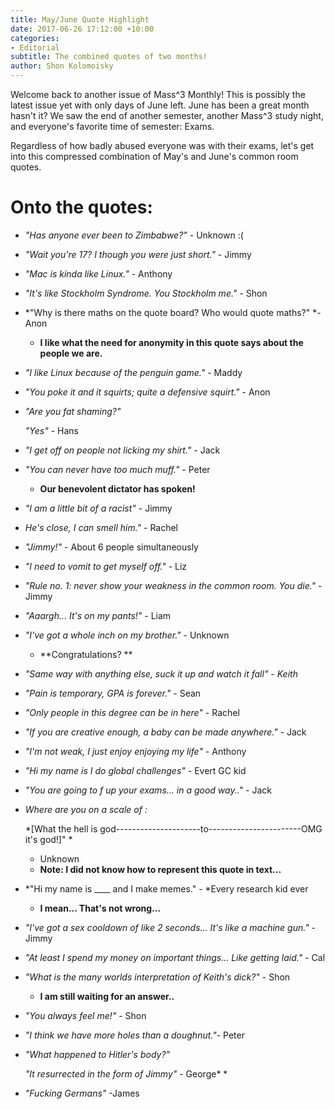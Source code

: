 ```yaml
---
title: May/June Quote Highlight
date: 2017-06-26 17:12:00 +10:00
categories:
- Editorial
subtitle: The combined quotes of two months!
author: Shon Kolomoisky
---
```


Welcome back to another issue of Mass^3 Monthly! This is possibly the latest issue yet with only days of June left. June has been a great month hasn't it? We saw the end of another semester, another Mass^3 study night, and everyone's favorite time of semester: Exams.

Regardless of how badly abused everyone was with their exams, let's get into this compressed combination of May's and June's common room quotes.

# Onto the quotes:

* *"Has anyone ever been to Zimbabwe?"* - Unknown :(

* *"Wait you're 17? I though you were just short."* - Jimmy

* *"Mac is kinda like Linux."* - Anthony

* *"It's like Stockholm Syndrome. You Stockholm me."* - Shon

* \*"Why is there maths on the quote board? Who would quote maths?" \*- Anon

  * **I like what the need for anonymity in this quote says about the people we are.**

* *"I like Linux because of the penguin game."* - Maddy

* *"You poke it and it squirts; quite a defensive squirt."* - Anon

* *"Are you fat shaming?"* 

  *"Yes"* - Hans

* *"I get off on people not licking my shirt."* - Jack

* *"You can never have too much muff."* - Peter

  * **Our benevolent dictator has spoken!**

* *"I am a little bit of a racist"* - Jimmy

* *He's close, I can smell him."* - Rachel

* *"Jimmy!"* - About 6 people simultaneously

* *"I need to vomit to get myself off."* - Liz

* *"Rule no. 1: never show your weakness in the common room. You die."* - Jimmy

* *"Aaargh... It's on my pants!"* - Liam

* *"I've got a whole inch on my brother."* - Unknown

  * **Congratulations? **

* *"Same way with anything else, suck it up and watch it fall" - Keith*

* *"Pain is temporary, GPA is forever."* - Sean

* *"Only people in this degree can be in here"* - Rachel

* *"If you are creative enough, a baby can be made anywhere."* - Jack

* *"I'm not weak, I just enjoy enjoying my life"* - Anthony

* *"Hi my name is I do global challenges"* - Evert GC kid

* *"You are going to f up your exams... in a good way.."* - Jack

* *Where are you on a scale of :*

  *\[What the hell is god---------------------to-----------------------OMG it's god!\]" *

  - Unknown

  * **Note: I did not know how to represent this quote in text...**

* *"Hi my name is ____ and I make memes." - *Every research kid ever

  * **I mean... That's not wrong...**

* *"I've got a sex cooldown of like 2 seconds... It's like a machine gun."* - Jimmy

* *"At least I spend my money on important things... Like getting laid."* - Cal

* *"What is the many worlds interpretation of Keith's dick?"* - Shon

  * **I am still waiting for an answer..**

* *"You always feel me!"* - Shon

* *"I think we have more holes than a doughnut."*- Peter

* *"What happened to Hitler's body?"*

  *"It resurrected in the form of Jimmy"* - George* *

* *"Fucking Germans"* -James